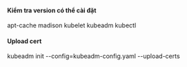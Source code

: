 #### Kiểm tra version có thể cài đặt 
apt-cache madison kubelet kubeadm kubectl

#### Upload cert
kubeadm init --config=kubeadm-config.yaml --upload-certs